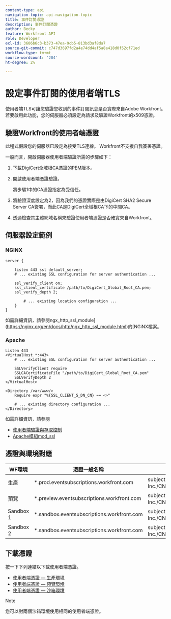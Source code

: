 ```yaml
---
content-type: api
navigation-topic: api-navigation-topic
title: 事件訂閱憑證
description: 事件訂閱憑證
author: Becky
feature: Workfront API
role: Developer
exl-id: 3606b6c3-b373-47ea-9cb5-813bd3af8da7
source-git-commit: c747d3697fd2a4e74dd4af5a8a418d0f52cf71ed
workflow-type: tm+mt
source-wordcount: '284'
ht-degree: 2%

---
```


# 設定事件訂閱的使用者端TLS

<!--Configuring Client TLS for Event Subscription
Steps to Verify Workfront's Client Certificate
Examples for Server configuration
NGINX
Apache
Certificate to Environment Mapping
Certificates
Production
Preview
Sandbox 1
Sandbox 2
-->

使用者端TLS可讓您驗證您收到的事件訂閱訊息是否實際來自Adobe Workfront。 若要啟用此功能，您的伺服器必須設定為請求及驗證Workfront的x509憑證。


## 驗證Workfront的使用者端憑證

此程式假設您的伺服器已設定為接受TLS連線。 Workfront不支援自我簽署憑證。

一般而言，開啟伺服器使用者端驗證所需的步驟如下：

1. 下載DigiCert全域根CA憑證的PEM版本。
1. 開啟使用者端憑證驗證。

   將步驟1中的CA憑證指定為受信任。

1. 將驗證深度設定為2，因為我們的憑證實際是由DigiCert SHA2 Secure Server CA簽署，而此CA是DigiCert全域根CA下的中間CA。
1. 透過檢查其主體網域名稱來驗證使用者端憑證是否確實來自Workfront。

## 伺服器設定範例

### NGINX

```
server {

    listen 443 ssl default_server;
    # ... existing SSL configuration for server authentication ...

    ssl_verify_client on;
    ssl_client_certificate /path/to/DigiCert_Global_Root_CA.pem;
    ssl_verify_depth 2;

        # ... existing location configuration ...
    }
}
```

如需詳細資訊，請參閱ngx_http_ssl_module](https://nginx.org/en/docs/http/ngx_http_ssl_module.html)的[NGiNX檔案。

### Apache

```
Listen 443
<VirtualHost *:443>
    # ... existing SSL configuration for server authentication ...

    SSLVerifyClient require
    SSLCACertificateFile "/path/to/DigiCert_Global_Root_CA.pem"
    SSLVerifyDepth 2
</VirtualHost>

<Directory /var/www/>
    Require expr "%{SSL_CLIENT_S_DN_CN} == <>"

    # ... existing directory configuration ...
</Directory>
```

如需詳細資訊，請參閱

* [使用者端驗證與存取控制](https://httpd.apache.org/docs/2.4/ssl/ssl_howto.html#accesscontrol)
* [Apache模組mod_ssl](https://httpd.apache.org/docs/2.4/mod/mod_ssl.html)
 

## 憑證與環境對應

| WF環境 | 憑證一般名稱 | 憑證主體(DN) |
| -- | -- | -- |
| 生產 | *.prod.eventsubscriptions.workfront.com | subject= /C=US/ST=Utah/L=Lehi/O=Workfront， Inc./CN=*.prod.eventsubscriptions.workfront.com |
| 預覽 | *.preview.eventsubscriptions.workfront.com | subject= /C=US/ST=Utah/L=Lehi/O=Workfront， Inc./CN=*.preview.eventsubscriptions.workfront.com |
| Sandbox 1 | *.sandbox.eventsubscriptions.workfront.com | subject= /C=US/ST=Utah/L=Lehi/O=Workfront， Inc./CN=*.sandbox.eventsubscriptions.workfront.com |
| Sandbox 2 | *.sandbox.eventsubscriptions.workfront.com | subject= /C=US/ST=Utah/L=Lehi/O=Workfront， Inc./CN=*.sandbox.eventsubscriptions.workfront.com |

## 下載憑證

按一下下列連結以下載使用者端憑證。

* [使用者端憑證 — 生產環境](assets/prod-environment-nov-2024.crt)
* [使用者端憑證 — 預覽環境](assets/preview-environment-nov-2024.crt)
* [使用者端憑證 — 沙箱環境](assets/sandbox-environment-nov-2024.crt)

>[!NOTE]
>
>您可以對兩個沙箱環境使用相同的使用者端憑證。
